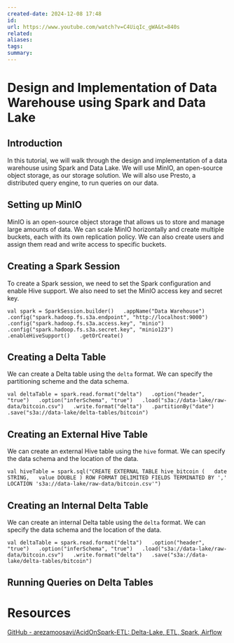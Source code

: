 ```yaml
---
created-date: 2024-12-08 17:48
id: 
url: https://www.youtube.com/watch?v=C4UiqIc_gWA&t=840s
related: 
aliases: 
tags: 
summary:
---
```

# Design and Implementation of Data Warehouse using Spark and Data Lake

## Introduction

In this tutorial, we will walk through the design and implementation of a data warehouse using Spark and Data Lake. We will use MinIO, an open-source object storage, as our storage solution. We will also use Presto, a distributed query engine, to run queries on our data.

## Setting up MinIO

MinIO is an open-source object storage that allows us to store and manage large amounts of data. We can scale MinIO horizontally and create multiple buckets, each with its own replication policy. We can also create users and assign them read and write access to specific buckets.

## Creating a Spark Session

To create a Spark session, we need to set the Spark configuration and enable Hive support. We also need to set the MinIO access key and secret key.

`val spark = SparkSession.builder()   .appName("Data Warehouse")   .config("spark.hadoop.fs.s3a.endpoint", "http://localhost:9000")   .config("spark.hadoop.fs.s3a.access.key", "minio")   .config("spark.hadoop.fs.s3a.secret.key", "minio123")   .enableHiveSupport()   .getOrCreate()`

## Creating a Delta Table

We can create a Delta table using the `delta` format. We can specify the partitioning scheme and the data schema.

`val deltaTable = spark.read.format("delta")   .option("header", "true")   .option("inferSchema", "true")   .load("s3a://data-lake/raw-data/bitcoin.csv")   .write.format("delta")   .partitionBy("date")   .save("s3a://data-lake/delta-tables/bitcoin")`

## Creating an External Hive Table

We can create an external Hive table using the `hive` format. We can specify the data schema and the location of the data.

`val hiveTable = spark.sql("CREATE EXTERNAL TABLE hive_bitcoin (   date STRING,   value DOUBLE ) ROW FORMAT DELIMITED FIELDS TERMINATED BY ',' LOCATION 's3a://data-lake/raw-data/bitcoin.csv'")`

## Creating an Internal Delta Table

We can create an internal Delta table using the `delta` format. We can specify the data schema and the location of the data.

`val deltaTable = spark.read.format("delta")   .option("header", "true")   .option("inferSchema", "true")   .load("s3a://data-lake/raw-data/bitcoin.csv")   .write.format("delta")   .save("s3a://data-lake/delta-tables/bitcoin")`

## Running Queries on Delta Tables

# Resources 
[GitHub - arezamoosavi/AcidOnSpark-ETL: Delta-Lake, ETL, Spark, Airflow](https://github.com/arezamoosavi/AcidOnSpark-ETL) 